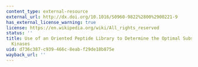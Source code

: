 ```yaml
---
content_type: external-resource
external_url: http://dx.doi.org/10.1016/S0960-9822%2800%2900221-9
has_external_license_warning: true
license: https://en.wikipedia.org/wiki/All_rights_reserved
status: ''
title: Use of an Oriented Peptide Library to Determine the Optimal Substrates of Protein
  Kinases
uid: d736c387-c939-466c-8eab-f29de18b875e
wayback_url: ''
---
```

